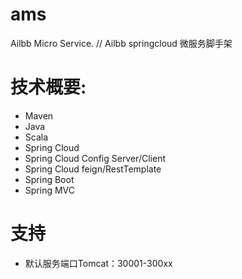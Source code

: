# ams
Ailbb Micro Service. // Ailbb springcloud 微服务脚手架

# 技术概要:
- Maven
- Java
- Scala
- Spring Cloud
- Spring Cloud Config Server/Client
- Spring Cloud feign/RestTemplate
- Spring Boot
- Spring MVC

# 支持
- 默认服务端口Tomcat：30001-300xx
